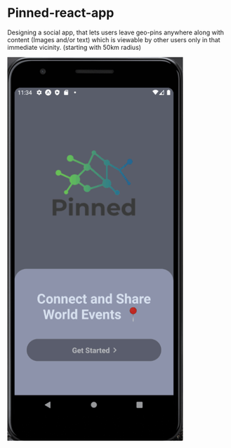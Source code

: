# Pinned-react-app


Designing a social app, that lets users leave geo-pins anywhere along with content (Images and/or text) which is viewable by other users only in that immediate vicinity. (starting with 50km radius)

<img src="/demo/PinnedDemo.gif?raw=true" width="400px">
